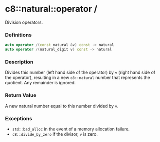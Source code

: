 # c8::natural::operator / #

Division operators.

### Definitions ###

```cpp
auto operator /(const natural &v) const -> natural
auto operator /(natural_digit v) const -> natural
```

### Description ###

Divides this number (left hand side of the operator) by `v` (right hand side of the operator), resulting in a new `c8::natural` number that represents the quotient.  Any remainder is ignored.

### Return Value ###

A new natural number equal to this number divided by `v`.

### Exceptions ###

* `std::bad_alloc` in the event of a memory allocation failure.
* `c8::divide_by_zero` if the divisor, `v` is zero.

